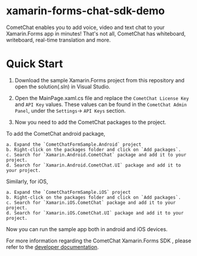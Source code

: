 
# xamarin-forms-chat-sdk-demo
CometChat enables you to add voice, video and text chat to your Xamarin.Forms app in minutes! That's not all, CometChat has whiteboard, writeboard, real-time translation and more.

# Quick Start

1. Download the sample Xamarin.Forms project from this repository and open the solution(.sln) in Visual Studio.
2. Open the MainPage.xaml.cs file and replace the `CometChat License Key` and `API Key` values. These values can be found in the `CometChat Admin Panel`, under the `Settings`-> `API Keys` section.

3. Now you need to add the CometChat packages to the project.

To add the CometChat android package,

    a. Expand the `CometChatFormSample.Android` project
    b. Right-click on the packages folder and click on `Add packages`.
    c. Search for `Xamarin.Android.CometChat` package and add it to your project.    
    d. Search for `Xamarin.Android.CometChat.UI` package and add it to your project.

Similarly, for iOS,

    a. Expand the `CometChatFormSample.iOS` project
    b. Right-click on the packages folder and click on `Add packages`.
    c. Search for `Xamarin.iOS.CometChat` package and add it to your project.
    d. Search for `Xamarin.iOS.CometChat.UI` package and add it to your project.

Now you can run the sample app both in android and iOS devices.

For more information regarding the CometChat Xamarin.Forms SDK , please refer to the [developer documentation](https://developer.cometchat.com/docs/xamarin-forms-quick-start).
